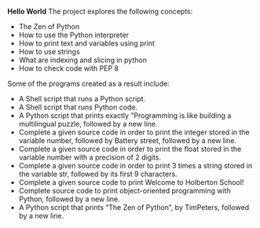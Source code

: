 **Hello World**
The project explores the following concepts:
* The Zen of Python
* How to use the Python interpreter
* How to print text and variables using print
* How to use strings
* What are indexing and slicing in python
* How to check code with PEP 8

Some of the programs created as a result include:
* A Shell script that runs a Python script.
* A Shell script that runs Python code.
* A Python script that prints exactly "Programming is like building a multilingual puzzle, followed by a new line.
* Complete a given source code in order to print the integer stored in the variable number, followed by Battery street, followed by a new line.
* Complete a given source code in order to print the float stored in the variable number with a precision of 2 digits.
* Complete a given source code in order to print 3 times a string stored in the variable str, followed by its first 9 characters.
* Complete a given source code to print Welcome to Holberton School!
* Complete source code to print object-oriented programming with Python, followed by a new line.
* A Python script that prints “The Zen of Python”, by TimPeters, followed by a new line.
